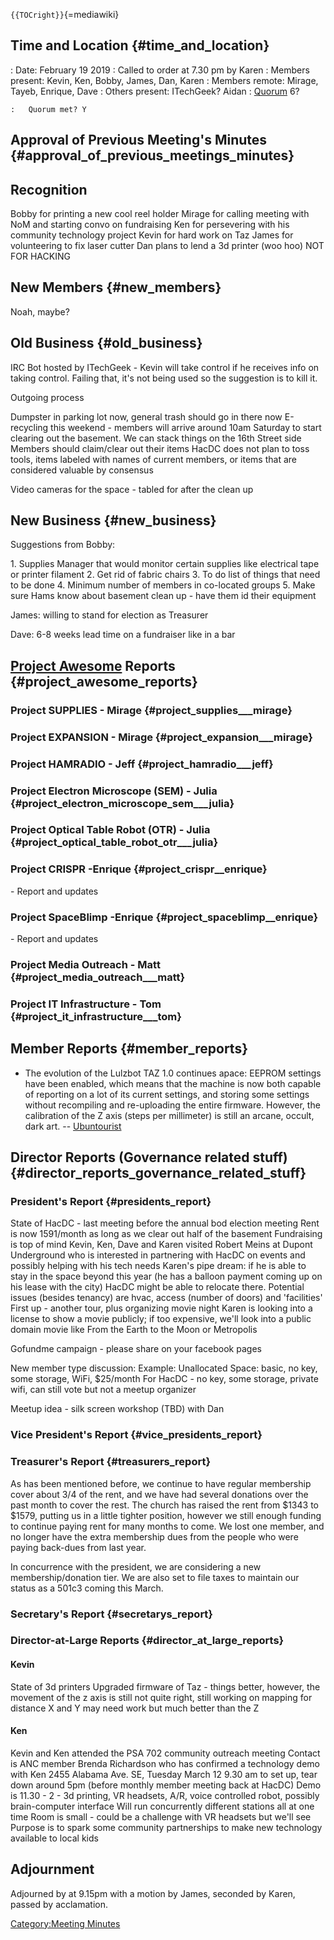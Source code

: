`{{TOCright}}`{=mediawiki}

## Time and Location {#time_and_location}

:   Date: February 19 2019
:   Called to order at 7.30 pm by Karen
:   Members present: Kevin, Ken, Bobby, James, Dan, Karen
:   Members remote: Mirage, Tayeb, Enrique, Dave
:   Others present: ITechGeek? Aidan
:   [Quorum](Quorum) 6?

    :   Quorum met? Y

## Approval of Previous Meeting's Minutes {#approval_of_previous_meetings_minutes}

## Recognition

Bobby for printing a new cool reel holder Mirage for calling meeting
with NoM and starting convo on fundraising Ken for persevering with his
community technology project Kevin for hard work on Taz James for
volunteering to fix laser cutter Dan plans to lend a 3d printer (woo
hoo) NOT FOR HACKING

## New Members {#new_members}

Noah, maybe?

## Old Business {#old_business}

IRC Bot hosted by ITechGeek - Kevin will take control if he receives
info on taking control. Failing that, it's not being used so the
suggestion is to kill it.

Outgoing process

Dumpster in parking lot now, general trash should go in there now
E-recycling this weekend - members will arrive around 10am Saturday to
start clearing out the basement. We can stack things on the 16th Street
side Members should claim/clear out their items HacDC does not plan to
toss tools, items labeled with names of current members, or items that
are considered valuable by consensus

Video cameras for the space - tabled for after the clean up

## New Business {#new_business}

Suggestions from Bobby:

1\. Supplies Manager that would monitor certain supplies like electrical
tape or printer filament 2. Get rid of fabric chairs 3. To do list of
things that need to be done 4. Minimum number of members in co-located
groups 5. Make sure Hams know about basement clean up - have them id
their equipment

James: willing to stand for election as Treasurer

Dave: 6-8 weeks lead time on a fundraiser like in a bar

## [Project Awesome](:Category:Project_Awesome) Reports {#project_awesome_reports}

### Project SUPPLIES - Mirage {#project_supplies___mirage}

### Project EXPANSION - Mirage {#project_expansion___mirage}

### Project HAMRADIO - Jeff {#project_hamradio___jeff}

### Project Electron Microscope (SEM) - Julia {#project_electron_microscope_sem___julia}

### Project Optical Table Robot (OTR) - Julia {#project_optical_table_robot_otr___julia}

### Project CRISPR -Enrique {#project_crispr__enrique}

\- Report and updates

### Project SpaceBlimp -Enrique {#project_spaceblimp__enrique}

\- Report and updates

### Project Media Outreach - Matt {#project_media_outreach___matt}

### Project IT Infrastructure - Tom {#project_it_infrastructure___tom}

## Member Reports {#member_reports}

-   The evolution of the Lulzbot TAZ 1.0 continues apace: EEPROM
    settings have been enabled, which means that the machine is now both
    capable of reporting on a lot of its current settings, and storing
    some settings without recompiling and re-uploading the entire
    firmware. However, the calibration of the Z axis (steps per
    millimeter) is still an arcane, occult, dark art. --
    [Ubuntourist](User:Ubuntourist)

## Director Reports (Governance related stuff) {#director_reports_governance_related_stuff}

### President's Report {#presidents_report}

State of HacDC - last meeting before the annual bod election meeting
Rent is now 1591/month as long as we clear out half of the basement
Fundraising is top of mind Kevin, Ken, Dave and Karen visited Robert
Meins at Dupont Underground who is interested in partnering with HacDC
on events and possibly helping with his tech needs Karen's pipe dream:
if he is able to stay in the space beyond this year (he has a balloon
payment coming up on his lease with the city) HacDC might be able to
relocate there. Potential issues (besides tenancy) are hvac, access
(number of doors) and 'facilities' First up - another tour, plus
organizing movie night Karen is looking into a license to show a movie
publicly; if too expensive, we'll look into a public domain movie like
From the Earth to the Moon or Metropolis

Gofundme campaign - please share on your facebook pages

New member type discussion: Example: Unallocated Space: basic, no key,
some storage, WiFi, \$25/month For HacDC - no key, some storage, private
wifi, can still vote but not a meetup organizer

Meetup idea - silk screen workshop (TBD) with Dan

### Vice President's Report {#vice_presidents_report}

### Treasurer's Report {#treasurers_report}

As has been mentioned before, we continue to have regular membership
cover about 3/4 of the rent, and we have had several donations over the
past month to cover the rest. The church has raised the rent from \$1343
to \$1579, putting us in a little tighter position, however we still
enough funding to continue paying rent for many months to come. We lost
one member, and no longer have the extra membership dues from the people
who were paying back-dues from last year.

In concurrence with the president, we are considering a new
membership/donation tier. We are also set to file taxes to maintain our
status as a 501c3 coming this March.

### Secretary's Report {#secretarys_report}

### Director-at-Large Reports {#director_at_large_reports}

#### Kevin

State of 3d printers Upgraded firmware of Taz - things better, however,
the movement of the z axis is still not quite right, still working on
mapping for distance X and Y may need work but much better than the Z

#### Ken

Kevin and Ken attended the PSA 702 community outreach meeting Contact is
ANC member Brenda Richardson who has confirmed a technology demo with
Ken 2455 Alabama Ave. SE, Tuesday March 12 9.30 am to set up, tear down
around 5pm (before monthly member meeting back at HacDC) Demo is 11.30 -
2 - 3d printing, VR headsets, A/R, voice controlled robot, possibly
brain-computer interface Will run concurrently different stations all at
one time Room is small - could be a challenge with VR headsets but we'll
see Purpose is to spark some community partnerships to make new
technology available to local kids

## Adjournment

Adjourned by at 9.15pm with a motion by James, seconded by Karen, passed
by acclamation.

[Category:Meeting Minutes](Category:Meeting_Minutes)
